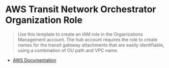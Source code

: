 # AWS Transit Network Orchestrator Organization Role

> Use this template to create an IAM role in the Organizations Management account.
> The hub account requires the role to create names for the transit gateway
> attachments that are easily identifiable, using a combination of OU path and
> VPC name.

- [AWS Documentation](https://docs.aws.amazon.com/solutions/latest/serverless-transit-network-orchestrator/templates.html)

